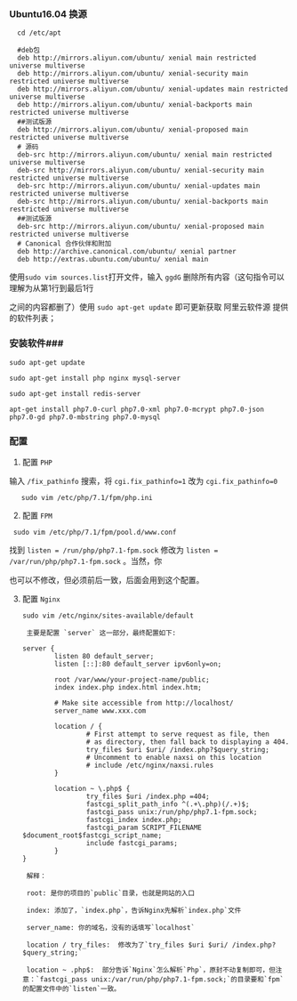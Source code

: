 

### Ubuntu16.04 换源

`  cd /etc/apt`


```shell
  #deb包
  deb http://mirrors.aliyun.com/ubuntu/ xenial main restricted universe multiverse
  deb http://mirrors.aliyun.com/ubuntu/ xenial-security main restricted universe multiverse
  deb http://mirrors.aliyun.com/ubuntu/ xenial-updates main restricted universe multiverse
  deb http://mirrors.aliyun.com/ubuntu/ xenial-backports main restricted universe multiverse 
  ##测试版源 
  deb http://mirrors.aliyun.com/ubuntu/ xenial-proposed main restricted universe multiverse 
  # 源码 
  deb-src http://mirrors.aliyun.com/ubuntu/ xenial main restricted universe multiverse
  deb-src http://mirrors.aliyun.com/ubuntu/ xenial-security main restricted universe multiverse
  deb-src http://mirrors.aliyun.com/ubuntu/ xenial-updates main restricted universe multiverse
  deb-src http://mirrors.aliyun.com/ubuntu/ xenial-backports main restricted universe multiverse 
  ##测试版源 
  deb-src http://mirrors.aliyun.com/ubuntu/ xenial-proposed main restricted universe multiverse 
  # Canonical 合作伙伴和附加 
  deb http://archive.canonical.com/ubuntu/ xenial partner 
  deb http://extras.ubuntu.com/ubuntu/ xenial main
```

使用`sudo vim sources.list`打开文件，输入 `ggdG`  删除所有内容（这句指令可以理解为从第1行到最后1行

之间的内容都删了）使用 `sudo apt-get update` 即可更新获取 阿里云软件源 提供的软件列表；

### 安装软件###

    sudo apt-get update

    sudo apt-get install php nginx mysql-server 

    sudo apt-get install redis-server

    apt-get install php7.0-curl php7.0-xml php7.0-mcrypt php7.0-json php7.0-gd php7.0-mbstring php7.0-mysql 
### 配置

1.  配置 `PHP`

   输入 `/fix_pathinfo` 搜索，将 `cgi.fix_pathinfo=1` 改为 `cgi.fix_pathinfo=0 `

       sudo vim /etc/php/7.1/fpm/php.ini

2. 配置 `FPM`

  ```
   sudo vim /etc/php/7.1/fpm/pool.d/www.conf
  ```
   找到 `listen = /run/php/php7.1-fpm.sock` 修改为 `listen = /var/run/php/php7.1-fpm.sock` 。当然，你

  也可以不修改，但必须前后一致，后面会用到这个配置。

3.  配置 `Nginx`

      `sudo vim /etc/nginx/sites-available/default`

         主要是配置 `server` 这一部分，最终配置如下:

      ```
      server {
              listen 80 default_server;
              listen [::]:80 default_server ipv6only=on;

              root /var/www/your-project-name/public;
              index index.php index.html index.htm;

              # Make site accessible from http://localhost/
              server_name www.xxx.com

              location / {
                      # First attempt to serve request as file, then
                      # as directory, then fall back to displaying a 404.
                      try_files $uri $uri/ /index.php?$query_string;
                      # Uncomment to enable naxsi on this location
                      # include /etc/nginx/naxsi.rules
              }

              location ~ \.php$ {
                      try_files $uri /index.php =404;
                      fastcgi_split_path_info ^(.+\.php)(/.+)$;
                      fastcgi_pass unix:/run/php/php7.1-fpm.sock;
                      fastcgi_index index.php;
                      fastcgi_param SCRIPT_FILENAME $document_root$fastcgi_script_name;
                      include fastcgi_params;
              }
      }
      ```

         解释：

         root: 是你的项目的`public`目录，也就是网站的入口

         index: 添加了，`index.php`，告诉Nginx先解析`index.php`文件

         server_name: 你的域名，没有的话填写`localhost`

         location / try_files:  修改为了`try_files $uri $uri/ /index.php?$query_string;`

         location ~ .php$:  部分告诉`Nginx`怎么解析`Php`，原封不动复制即可，但注意：`fastcgi_pass unix:/var/run/php/php7.1-fpm.sock;`的目录要和`fpm`的配置文件中的`listen`一致。





